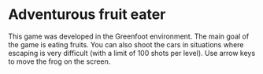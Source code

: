 # Adventurous fruit eater

This game was developed in the Greenfoot environment.
The main goal of the game is eating fruits. You can also shoot the cars in situations where escaping is very difficult (with a limit of 100 shots per level). 
Use arrow keys to move the frog on the screen.
